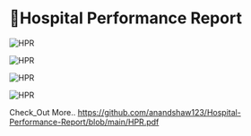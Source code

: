 # 🏥**Hospital Performance Report**



![HPR](https://github.com/user-attachments/assets/9f0d0a31-54c0-4f0e-babe-819ba8f50ee7)



![HPR](https://github.com/user-attachments/assets/683e1bc0-1e78-473a-bc88-0b68a0b9f4d8)





![HPR](https://github.com/user-attachments/assets/1abb026e-3541-472c-ac50-19c860f144fb)



![HPR](https://github.com/user-attachments/assets/82ea3396-0398-48a8-b860-e7af84271fdb)



Check_Out More.. https://github.com/anandshaw123/Hospital-Performance-Report/blob/main/HPR.pdf
